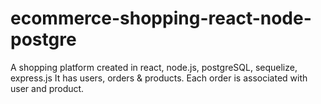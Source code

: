 # ecommerce-shopping-react-node-postgre
A shopping platform created in react, node.js, postgreSQL, sequelize, express.js
It has users, orders & products.
Each order is associated with user and product.
